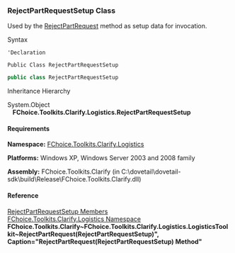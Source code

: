 ﻿### RejectPartRequestSetup Class

Used by the [RejectPartRequest](FChoice.Toolkits.Clarify~FChoice.Toolkits.Clarify.Logistics.LogisticsToolkit~RejectPartRequest(RejectPartRequestSetup).md) method as setup data for invocation.

Syntax

```vbnet
'Declaration

Public Class RejectPartRequestSetup 
```

```csharp
public class RejectPartRequestSetup
```

Inheritance Hierarchy

System.Object  
   **FChoice.Toolkits.Clarify.Logistics.RejectPartRequestSetup**  

#### Requirements

**Namespace:** [FChoice.Toolkits.Clarify.Logistics](FChoice.Toolkits.Clarify~FChoice.Toolkits.Clarify.Logistics_namespace.md)

**Platforms:** Windows XP, Windows Server 2003 and 2008 family

**Assembly:** FChoice.Toolkits.Clarify (in C:\\dovetail\\dovetail-sdk\\build\\Release\\FChoice.Toolkits.Clarify.dll)

#### Reference

[RejectPartRequestSetup Members](FChoice.Toolkits.Clarify~FChoice.Toolkits.Clarify.Logistics.RejectPartRequestSetup_members.md)  
[FChoice.Toolkits.Clarify.Logistics Namespace](FChoice.Toolkits.Clarify~FChoice.Toolkits.Clarify.Logistics_namespace.md)  
**FChoice.Toolkits.Clarify~FChoice.Toolkits.Clarify.Logistics.LogisticsToolkit~RejectPartRequest(RejectPartRequestSetup)", Caption="RejectPartRequest(RejectPartRequestSetup) Method"**